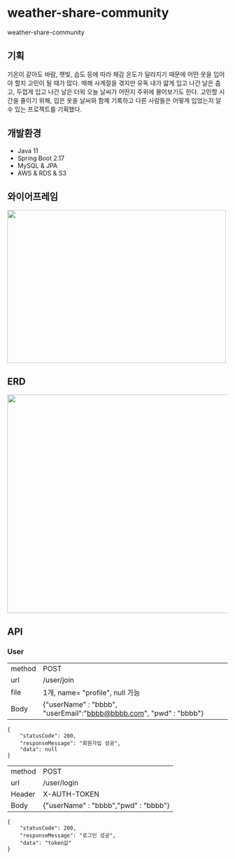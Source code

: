 # weather-share-community
weather-share-community
## 기획
기온이 같아도 바람, 햇빛, 습도 등에 따라 체감 온도가 달라지기 때문에 어떤 옷을 입어야 할지 고민이 될 때가 많다. 매해 사계절을 겪지만 유독 내가 얇게 입고 나간 날은 춥고, 두껍게 입고 나간 날은 더워 오늘 날씨가 어떤지 주위에 물어보기도 한다. 고민할 시간을 줄이기 위해, 입은 옷을 날씨와 함께 기록하고 다른 사람들은 어떻게 입었는지 알 수 있는 프로젝트를 기획했다.   

## 개발환경
+ Java 11
+ Spring Boot 2.17
+ MySQL & JPA
+ AWS & RDS & S3

## 와이어프레임
<img src="https://user-images.githubusercontent.com/46561481/159428607-b37daaf6-c45c-4920-8944-f5359a1a3e18.png" width="500px" height="350px"></img>

## ERD
<img src="https://user-images.githubusercontent.com/46561481/159428668-71f49c88-b20e-44d4-bd6b-790c71a6072d.png" width="700px" height="500px"></img>

## API
### User
|||
|------|---|
|method|POST|
|url|/user/join|
|file|1개, name= "profile", null 가능|
|Body|{"userName" : "bbbb", "userEmail":"bbbb@bbbb.com", "pwd" : "bbbb"}|   

```
{
    "statusCode": 200,
    "responseMessage": "회원가입 성공",
    "data": null
}
```   
|||
|------|---|
|method|POST|
|url|/user/login|
|Header|X-AUTH-TOKEN|
|Body|{"userName" : "bbbb","pwd" : "bbbb"}|   

```
{
    "statusCode": 200,
    "responseMessage": "로그인 성공",
    "data": "token값"
}
```   



